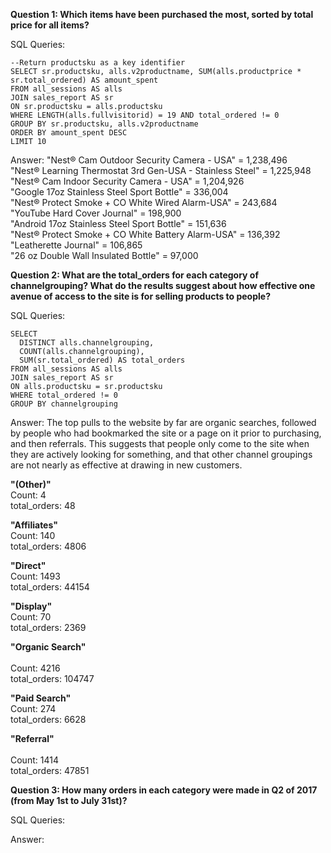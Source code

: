 **Question 1: Which items have been purchased the most, sorted by total price for all items?**

SQL Queries:
```
--Return productsku as a key identifier
SELECT sr.productsku, alls.v2productname, SUM(alls.productprice * sr.total_ordered) AS amount_spent
FROM all_sessions AS alls
JOIN sales_report AS sr
ON sr.productsku = alls.productsku
WHERE LENGTH(alls.fullvisitorid) = 19 AND total_ordered != 0
GROUP BY sr.productsku, alls.v2productname
ORDER BY amount_spent DESC
LIMIT 10
```

Answer: 
"Nest® Cam Outdoor Security Camera - USA" = 	1,238,496<br>
"Nest® Learning Thermostat 3rd Gen-USA - Stainless Steel" =	1,225,948<br>
"Nest® Cam Indoor Security Camera - USA" =	1,204,926<br>
"Google 17oz Stainless Steel Sport Bottle" =	336,004<br>
"Nest® Protect Smoke + CO White Wired Alarm-USA" =	243,684<br>
"YouTube Hard Cover Journal" =	198,900<br>
"Android 17oz Stainless Steel Sport Bottle" =	151,636<br>
"Nest® Protect Smoke + CO White Battery Alarm-USA" =	136,392<br>
"Leatherette Journal" =	106,865<br>
"26 oz Double Wall Insulated Bottle" =	97,000<br>


**Question 2: What are the total_orders for each category of channelgrouping? What do the results suggest about how effective one avenue of access to the site is for selling products to people?**

SQL Queries:
```
SELECT 
  DISTINCT alls.channelgrouping, 
  COUNT(alls.channelgrouping), 
  SUM(sr.total_ordered) AS total_orders
FROM all_sessions AS alls
JOIN sales_report AS sr
ON alls.productsku = sr.productsku
WHERE total_ordered != 0
GROUP BY channelgrouping
```

Answer: The top pulls to the website by far are organic searches, followed by people who had bookmarked the site or a page on it prior to purchasing, and then referrals. This suggests that people only come to the site when they are actively looking for something, and that other channel groupings are not nearly as effective at drawing in new customers.

**"(Other)"**<br>
Count: 4<br>
total_orders: 48<br>

**"Affiliates"**<br>
Count: 140<br>
total_orders: 4806<br>

**"Direct"**<br>
Count: 1493<br>
total_orders: 44154<br>

**"Display"**<br>
Count: 70<br>
total_orders: 2369<br>

**"Organic Search"**<br>	
Count: 4216<br>
total_orders: 104747<br>

**"Paid Search"**<br>
Count: 274<br>
total_orders: 6628<br>

**"Referral"**<br>	
Count: 1414<br>
total_orders: 47851<br>



**Question 3: How many orders in each category were made in Q2 of 2017 (from May 1st to July 31st)?**

SQL Queries:

Answer:
